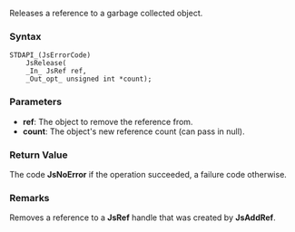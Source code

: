 Releases a reference to a garbage collected object. 
### Syntax 
```
STDAPI_(JsErrorCode)
    JsRelease(
    _In_ JsRef ref,
    _Out_opt_ unsigned int *count);
```
### Parameters 
* __ref__: The object to remove the reference from.
* __count__: The object's new reference count (can pass in null).

### Return Value 
The code **JsNoError** if the operation succeeded, a failure code otherwise.
### Remarks 
Removes a reference to a **JsRef** handle that was created by **JsAddRef**.
